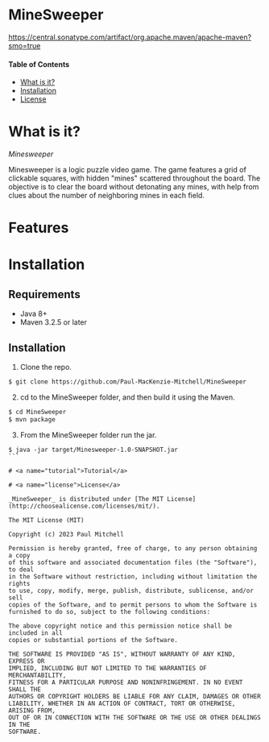 # MineSweeper

https://central.sonatype.com/artifact/org.apache.maven/apache-maven?smo=true

#### Table of Contents

- [What is it?](#what-is-it)
- [Installation](#installation)
- [License](#license)

# <a name="what-is-it">What is it?</a>

_Minesweeper_

Minesweeper is a logic puzzle video game. The game features a grid of clickable squares, with hidden "mines" scattered throughout the board. The objective is to clear the board without detonating any mines, with help from clues about the number of neighboring mines in each field.

# <a name="features">Features</a>

# <a name="installation">Installation</a>

## Requirements

- Java 8+
- Maven 3.2.5 or later

## Installation

1. Clone the repo.

```bash
$ git clone https://github.com/Paul-MacKenzie-Mitchell/MineSweeper
```

2. cd to the MineSweeper folder, and then build it using the Maven.

```bash
$ cd MineSweeper
$ mvn package
```

3. From the MineSweeper folder run the jar.

````
$ java -jar target/Minesweeper-1.0-SNAPSHOT.jar
```

# <a name="tutorial">Tutorial</a>

# <a name="license">License</a>

_MineSweeper_ is distributed under [The MIT License](http://choosealicense.com/licenses/mit/).

The MIT License (MIT)

Copyright (c) 2023 Paul Mitchell

Permission is hereby granted, free of charge, to any person obtaining a copy
of this software and associated documentation files (the "Software"), to deal
in the Software without restriction, including without limitation the rights
to use, copy, modify, merge, publish, distribute, sublicense, and/or sell
copies of the Software, and to permit persons to whom the Software is
furnished to do so, subject to the following conditions:

The above copyright notice and this permission notice shall be included in all
copies or substantial portions of the Software.

THE SOFTWARE IS PROVIDED "AS IS", WITHOUT WARRANTY OF ANY KIND, EXPRESS OR
IMPLIED, INCLUDING BUT NOT LIMITED TO THE WARRANTIES OF MERCHANTABILITY,
FITNESS FOR A PARTICULAR PURPOSE AND NONINFRINGEMENT. IN NO EVENT SHALL THE
AUTHORS OR COPYRIGHT HOLDERS BE LIABLE FOR ANY CLAIM, DAMAGES OR OTHER
LIABILITY, WHETHER IN AN ACTION OF CONTRACT, TORT OR OTHERWISE, ARISING FROM,
OUT OF OR IN CONNECTION WITH THE SOFTWARE OR THE USE OR OTHER DEALINGS IN THE
SOFTWARE.
````
